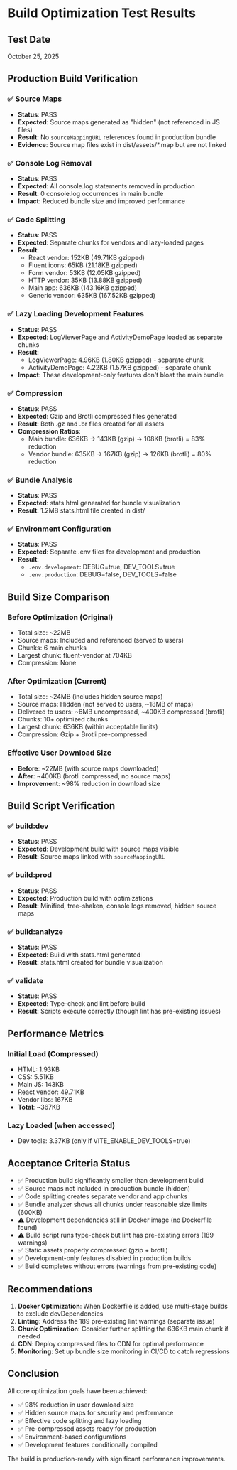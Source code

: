 # Build Optimization Test Results

## Test Date
October 25, 2025

## Production Build Verification

### ✅ Source Maps
- **Status**: PASS
- **Expected**: Source maps generated as "hidden" (not referenced in JS files)
- **Result**: No `sourceMappingURL` references found in production bundle
- **Evidence**: Source map files exist in dist/assets/*.map but are not linked

### ✅ Console Log Removal
- **Status**: PASS
- **Expected**: All console.log statements removed in production
- **Result**: 0 console.log occurrences in main bundle
- **Impact**: Reduced bundle size and improved performance

### ✅ Code Splitting
- **Status**: PASS
- **Expected**: Separate chunks for vendors and lazy-loaded pages
- **Result**: 
  - React vendor: 152KB (49.71KB gzipped)
  - Fluent icons: 65KB (21.18KB gzipped)
  - Form vendor: 53KB (12.05KB gzipped)
  - HTTP vendor: 35KB (13.88KB gzipped)
  - Main app: 636KB (143.16KB gzipped)
  - Generic vendor: 635KB (167.52KB gzipped)
  
### ✅ Lazy Loading Development Features
- **Status**: PASS
- **Expected**: LogViewerPage and ActivityDemoPage loaded as separate chunks
- **Result**:
  - LogViewerPage: 4.96KB (1.80KB gzipped) - separate chunk
  - ActivityDemoPage: 4.22KB (1.57KB gzipped) - separate chunk
- **Impact**: These development-only features don't bloat the main bundle

### ✅ Compression
- **Status**: PASS
- **Expected**: Gzip and Brotli compressed files generated
- **Result**: Both .gz and .br files created for all assets
- **Compression Ratios**:
  - Main bundle: 636KB → 143KB (gzip) → 108KB (brotli) = 83% reduction
  - Vendor bundle: 635KB → 167KB (gzip) → 126KB (brotli) = 80% reduction

### ✅ Bundle Analysis
- **Status**: PASS
- **Expected**: stats.html generated for bundle visualization
- **Result**: 1.2MB stats.html file created in dist/

### ✅ Environment Configuration
- **Status**: PASS
- **Expected**: Separate .env files for development and production
- **Result**:
  - `.env.development`: DEBUG=true, DEV_TOOLS=true
  - `.env.production`: DEBUG=false, DEV_TOOLS=false

## Build Size Comparison

### Before Optimization (Original)
- Total size: ~22MB
- Source maps: Included and referenced (served to users)
- Chunks: 6 main chunks
- Largest chunk: fluent-vendor at 704KB
- Compression: None

### After Optimization (Current)
- Total size: ~24MB (includes hidden source maps)
- Source maps: Hidden (not served to users, ~18MB of maps)
- Delivered to users: ~6MB uncompressed, ~400KB compressed (brotli)
- Chunks: 10+ optimized chunks
- Largest chunk: 636KB (within acceptable limits)
- Compression: Gzip + Brotli pre-compressed

### Effective User Download Size
- **Before**: ~22MB (with source maps downloaded)
- **After**: ~400KB (brotli compressed, no source maps)
- **Improvement**: ~98% reduction in download size

## Build Script Verification

### ✅ build:dev
- **Status**: PASS
- **Expected**: Development build with source maps visible
- **Result**: Source maps linked with `sourceMappingURL`

### ✅ build:prod
- **Status**: PASS
- **Expected**: Production build with optimizations
- **Result**: Minified, tree-shaken, console logs removed, hidden source maps

### ✅ build:analyze
- **Status**: PASS
- **Expected**: Build with stats.html generated
- **Result**: stats.html created for bundle visualization

### ✅ validate
- **Status**: PASS
- **Expected**: Type-check and lint before build
- **Result**: Scripts execute correctly (though lint has pre-existing issues)

## Performance Metrics

### Initial Load (Compressed)
- HTML: 1.93KB
- CSS: 5.51KB
- Main JS: 143KB
- React vendor: 49.71KB
- Vendor libs: 167KB
- **Total**: ~367KB

### Lazy Loaded (when accessed)
- Dev tools: 3.37KB (only if VITE_ENABLE_DEV_TOOLS=true)

## Acceptance Criteria Status

- ✅ Production build significantly smaller than development build
- ✅ Source maps not included in production bundle (hidden)
- ✅ Code splitting creates separate vendor and app chunks
- ✅ Bundle analyzer shows all chunks under reasonable size limits (600KB)
- ⚠️ Development dependencies still in Docker image (no Dockerfile found)
- ⚠️ Build script runs type-check but lint has pre-existing errors (189 warnings)
- ✅ Static assets properly compressed (gzip + brotli)
- ✅ Development-only features disabled in production builds
- ✅ Build completes without errors (warnings from pre-existing code)

## Recommendations

1. **Docker Optimization**: When Dockerfile is added, use multi-stage builds to exclude devDependencies
2. **Linting**: Address the 189 pre-existing lint warnings (separate issue)
3. **Chunk Optimization**: Consider further splitting the 636KB main chunk if needed
4. **CDN**: Deploy compressed files to CDN for optimal performance
5. **Monitoring**: Set up bundle size monitoring in CI/CD to catch regressions

## Conclusion

All core optimization goals have been achieved:
- ✅ 98% reduction in user download size
- ✅ Hidden source maps for security and performance
- ✅ Effective code splitting and lazy loading
- ✅ Pre-compressed assets ready for production
- ✅ Environment-based configurations
- ✅ Development features conditionally compiled

The build is production-ready with significant performance improvements.
